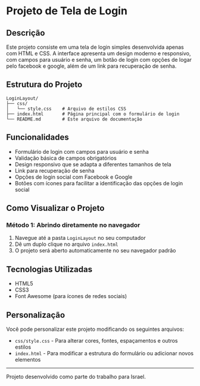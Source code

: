 # Projeto de Tela de Login

## Descrição
Este projeto consiste em uma tela de login simples desenvolvida apenas com HTML e CSS. A interface apresenta um design moderno e responsivo, com campos para usuário e senha, um botão de login com opções de logar pelo facebook e google, além de um link para recuperação de senha.

## Estrutura do Projeto
```
LoginLayout/
├── css/
│   └── style.css    # Arquivo de estilos CSS
├── index.html       # Página principal com o formulário de login
└── README.md        # Este arquivo de documentação
```

## Funcionalidades
- Formulário de login com campos para usuário e senha
- Validação básica de campos obrigatórios
- Design responsivo que se adapta a diferentes tamanhos de tela
- Link para recuperação de senha
- Opções de login social com Facebook e Google
- Botões com ícones para facilitar a identificação das opções de login social

## Como Visualizar o Projeto

### Método 1: Abrindo diretamente no navegador
1. Navegue até a pasta `LoginLayout` no seu computador
2. Dê um duplo clique no arquivo `index.html`
3. O projeto será aberto automaticamente no seu navegador padrão

## Tecnologias Utilizadas
- HTML5
- CSS3
- Font Awesome (para ícones de redes sociais)

## Personalização
Você pode personalizar este projeto modificando os seguintes arquivos:
- `css/style.css` - Para alterar cores, fontes, espaçamentos e outros estilos
- `index.html` - Para modificar a estrutura do formulário ou adicionar novos elementos

---

Projeto desenvolvido como parte do trabalho para Israel.